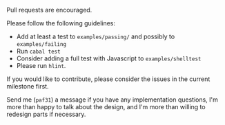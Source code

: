 Pull requests are encouraged.

Please follow the following guidelines:

- Add at least a test to `examples/passing/` and possibly to `examples/failing`
- Run `cabal test`
- Consider adding a full test with Javascript to `examples/shelltest`
- Please run `hlint`.

If you would like to contribute, please consider the issues in the current milestone first.

Send me (`paf31`) a message if you have any implementation questions, I'm more than happy to talk about the design, and I'm more than willing to redesign parts if necessary.
